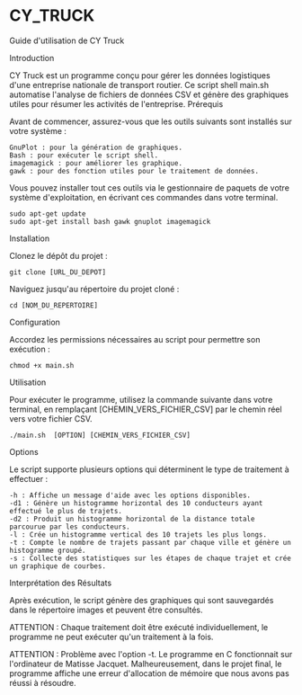 # CY_TRUCK

Guide d'utilisation de CY Truck

Introduction

CY Truck est un programme conçu pour gérer les données logistiques d'une entreprise nationale de transport routier. Ce script shell main.sh automatise l'analyse de fichiers de données CSV et génère des graphiques utiles pour résumer les activités de l'entreprise.
Prérequis

Avant de commencer, assurez-vous que les outils suivants sont installés sur votre système :

    GnuPlot : pour la génération de graphiques.
    Bash : pour exécuter le script shell.
    imagemagick : pour améliorer les graphique.
    gawk : pour des fonction utiles pour le traitement de données.

Vous pouvez installer tout ces outils via le gestionnaire de paquets de votre système d'exploitation, en écrivant ces commandes dans votre terminal.


    sudo apt-get update
    sudo apt-get install bash gawk gnuplot imagemagick


Installation

Clonez le dépôt du projet :

    git clone [URL_DU_DEPOT]

Naviguez jusqu'au répertoire du projet cloné :



    cd [NOM_DU_REPERTOIRE]

Configuration

Accordez les permissions nécessaires au script pour permettre son exécution :

    chmod +x main.sh



Utilisation

Pour exécuter le programme, utilisez la commande suivante dans votre terminal, en remplaçant [CHEMIN_VERS_FICHIER_CSV] par le chemin réel vers votre fichier CSV.


    ./main.sh  [OPTION] [CHEMIN_VERS_FICHIER_CSV]

Options

Le script supporte plusieurs options qui déterminent le type de traitement à effectuer :

    -h : Affiche un message d'aide avec les options disponibles.
    -d1 : Génère un histogramme horizontal des 10 conducteurs ayant effectué le plus de trajets.
    -d2 : Produit un histogramme horizontal de la distance totale parcourue par les conducteurs.
    -l : Crée un histogramme vertical des 10 trajets les plus longs.
    -t : Compte le nombre de trajets passant par chaque ville et génère un histogramme groupé.
    -s : Collecte des statistiques sur les étapes de chaque trajet et crée un graphique de courbes.

Interprétation des Résultats

Après exécution, le script génère des graphiques qui sont sauvegardés dans le répertoire images et peuvent être consultés.

ATTENTION : Chaque traitement doit être exécuté individuellement, le programme ne peut exécuter qu'un traitement à la fois.

ATTENTION : Problème avec l'option -t. Le programme en C fonctionnait sur l'ordinateur de Matisse Jacquet. Malheureusement, dans le projet final, le programme affiche une erreur d'allocation de mémoire que nous avons pas réussi à résoudre.

            


